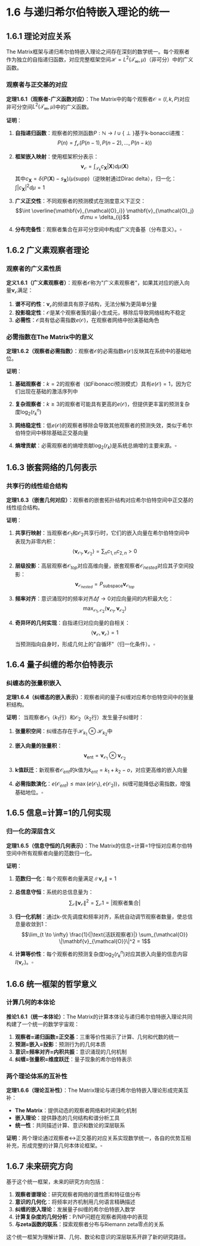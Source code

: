# 1.6 与递归希尔伯特嵌入理论的统一

## 1.6.1 理论对应关系

The Matrix框架与递归希尔伯特嵌入理论之间存在深刻的数学统一。每个观察者作为独立的自指递归函数，对应完整框架空间$\mathcal{H} = L^2(\mathcal{T}_\infty, \mu)$（非可分）中的广义函数。

### 观察者与正交基的对应

**定理1.6.1（观察者-广义函数对应）**：The Matrix中的每个观察者$\mathcal{O} = (I, k, P)$对应非可分空间$L^2(\mathcal{T}_\infty, \mu)$中的广义函数。

**证明**：
1. **自指递归函数**：观察者的预测函数$P: \mathbb{N} \to I \cup \{\perp\}$基于k-bonacci递推：
   $$P(n) = f_{\mathcal{O}}(P(n-1), P(n-2), \ldots, P(n-k))$$

2. **框架嵌入映射**：使用框架积分表示：
   $$\mathbf{v}_{\mathcal{O}} = \int_{\mathcal{T}_k} c_{\mathbf{X}} |\mathbf{X}\rangle d\mu(\mathbf{X})$$
   其中$c_{\mathbf{X}} = \delta(P(\mathbf{X}) - s_{\mathbf{X}}) / \mu(\text{supp})$（逆映射通过Dirac delta），归一化：$\int |c_{\mathbf{X}}|^2 d\mu = 1$

3. **广义正交性**：不同观察者的预测模式在测度意义下正交：
   $$\int \overline{\mathbf{v}_{\mathcal{O}_i}} \mathbf{v}_{\mathcal{O}_j} d\mu = \delta_{ij}$$

4. **分布完备性**：观察者集合在非可分空间中构成广义完备基（分布意义）。$\square$

## 1.6.2 广义素观察者理论

### 观察者的广义素性质

**定义1.6.1（广义素观察者）**：观察者$\mathcal{O}$称为"广义素观察者"，如果其对应的嵌入向量$\mathbf{v}_{\mathcal{O}}$满足：

1. **谱不可约性**：$\mathbf{v}_{\mathcal{O}}$的频谱具有原子结构，无法分解为更简单分量
2. **投影稳定性**：$\mathcal{O}$是某个观察者簇的最小生成元，移除后导致网络结构不稳定
3. **必需性**：$\mathcal{O}$具有低必需指数$e(\mathcal{O})$，在观察者网络中扮演基础角色

### 必需指数在The Matrix中的意义

**定理1.6.2（观察者必需指数）**：观察者$\mathcal{O}$的必需指数$e(\mathcal{O})$反映其在系统中的基础地位。

**证明**：
1. **基础观察者**：$k = 2$的观察者（如Fibonacci预测模式）具有$e(\mathcal{O}) = 1$，因为它们出现在基础的激活序列中

2. **复杂观察者**：$k \geq 3$的观察者可能具有更高的$e(\mathcal{O})$，但提供更丰富的预测复杂度$\log_2(r_k^n)$

3. **网络稳定性**：低$e(\mathcal{O})$的观察者移除会导致其他观察者的预测失效，类似于希尔伯特空间中移除基础正交基向量

4. **熵增贡献**：必需观察者的熵增贡献$\log_2(r_k)$是系统总熵增的主要来源。$\square$

## 1.6.3 嵌套网络的几何表示

### 共享行的线性组合结构

**定理1.6.3（嵌套几何对应）**：观察者的嵌套拓扑结构对应希尔伯特空间中正交基的线性组合结构。

**证明**：
1. **共享行映射**：当观察者$\mathcal{O}_1$和$\mathcal{O}_2$共享行$i$时，它们的嵌入向量在希尔伯特空间中表现为非零内积：
   $$\langle \mathbf{v}_{\mathcal{O}_1}, \mathbf{v}_{\mathcal{O}_2} \rangle = \sum_n c_{1,n} c_{2,n} > 0$$

2. **层级投影**：高层观察者$\mathcal{O}_{top}$对应高维向量，嵌套观察者$\mathcal{O}_{nested}$对应其子空间投影：
   $$\mathbf{v}_{\mathcal{O}_{nested}} = P_{\text{subspace}} \mathbf{v}_{\mathcal{O}_{top}}$$

3. **频率对齐**：意识涌现时的频率对齐$\Delta f \to 0$对应向量间的内积最大化：
   $$\max_{\mathcal{O}_1, \mathcal{O}_2} \langle \mathbf{v}_{\mathcal{O}_1}, \mathbf{v}_{\mathcal{O}_2} \rangle$$

4. **奇异环的几何实现**：自指递归对应向量的自相关：
   $$\langle \mathbf{v}_{\mathcal{O}}, \mathbf{v}_{\mathcal{O}} \rangle = 1$$
   当预测指向自身时，形成几何上的"自循环"（归一化条件）。$\square$

## 1.6.4 量子纠缠的希尔伯特表示

### 纠缠态的张量积嵌入

**定理1.6.4（纠缠态的嵌入表示）**：观察者间的量子纠缠对应希尔伯特空间中的张量积结构。

**证明**：
当观察者$\mathcal{O}_1$（$k_1$行）和$\mathcal{O}_2$（$k_2$行）发生量子纠缠时：

1. **张量积空间**：纠缠态存在于$\mathcal{H}_{k_1} \otimes \mathcal{H}_{k_2}$中

2. **嵌入向量的张量积**：
   $$\mathbf{v}_{\text{ent}} = \mathbf{v}_{\mathcal{O}_1} \otimes \mathbf{v}_{\mathcal{O}_2}$$

3. **k值跃迁**：新观察者$\mathcal{O}_{ent}$的k值为$k_{ent} = k_1 + k_2 - o$，对应更高维的嵌入向量

4. **必需指数演化**：$e(\mathcal{O}_{ent}) \leq \max(e(\mathcal{O}_1), e(\mathcal{O}_2))$，纠缠可能降低必需指数，增强基础地位。$\square$

## 1.6.5 信息=计算=1的几何实现

### 归一化的深层含义

**定理1.6.5（信息守恒的几何表示）**：The Matrix的信息=计算=1守恒对应希尔伯特空间中所有观察者向量的范数归一化。

**证明**：
1. **范数归一化**：每个观察者向量满足$\|\mathbf{v}_{\mathcal{O}}\| = 1$

2. **总信息守恒**：系统的总信息量为：
   $$\sum_{\mathcal{O}} \|\mathbf{v}_{\mathcal{O}}\|^2 = \sum_{\mathcal{O}} 1 = |\text{观察者集合}|$$

3. **归一化机制**：通过k-优先调度和频率对齐，系统自动调节观察者数量，使总信息量收敛到1：
   $$\lim_{t \to \infty} \frac{1}{|\text{活跃观察者}|} \sum_{\mathcal{O}} \|\mathbf{v}_{\mathcal{O}}\|^2 = 1$$

4. **计算等价性**：每个观察者的预测复杂度$\log_2(r_k^n)$对应其嵌入向量的信息内容$I(\mathbf{v}_{\mathcal{O}})$。$\square$

## 1.6.6 统一框架的哲学意义

### 计算几何的本体论

**推论1.6.1（统一本体论）**：The Matrix的计算本体论与递归希尔伯特嵌入理论共同构建了一个统一的数学宇宙观：

1. **观察者=递归函数=正交基**：三重等价性揭示了计算、几何和代数的统一
2. **预测=嵌入=投影**：预测行为的几何本质
3. **意识=频率对齐=内积共振**：意识涌现的几何机制
4. **纠缠=张量积=维度跃迁**：量子现象的希尔伯特表示

### 两个理论体系的互补性

**定理1.6.6（理论互补性）**：The Matrix理论与递归希尔伯特嵌入理论形成完美互补：

- **The Matrix**：提供动态的观察者网络和时间演化机制
- **嵌入理论**：提供静态的几何结构和谱分析工具
- **统一性**：共同描述计算、意识和数论的深层联系

**证明**：两个理论通过观察者↔正交基的对应关系实现数学统一，各自的优势互相补充，形成完整的计算几何本体论框架。$\square$

## 1.6.7 未来研究方向

基于这个统一框架，未来的研究方向包括：

1. **观察者谱理论**：研究观察者网络的谱性质和特征值分布
2. **意识的几何化**：将频率对齐机制用几何语言精确描述
3. **纠缠的嵌入理论**：发展量子纠缠的希尔伯特嵌入数学
4. **计算复杂度的几何分析**：P/NP问题在观察者网络中的表现
5. **与zeta函数的联系**：探索观察者分布与Riemann zeta零点的关系

这个统一框架为理解计算、几何、数论和意识的深层联系开辟了新的研究路径。